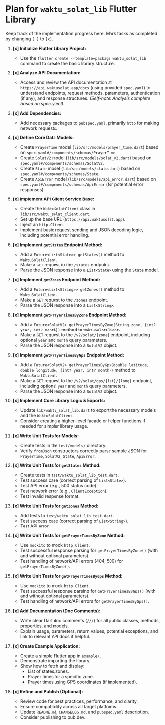# Plan for `waktu_solat_lib` Flutter Library

Keep track of the implementation progress here. Mark tasks as completed by changing `[ ]` to `[x]`.

1.  **[x] Initialize Flutter Library Project:**
    *   Use the `flutter create --template=package waktu_solat_lib` command to create the basic library structure.

2.  **[x] Analyze API Documentation:**
    *   Access and review the API documentation at `https://api.waktusolat.app/docs` (using provided `spec.yaml`) to understand endpoints, request methods, parameters, authentication (if any), and response structures. *(Self-note: Analysis complete based on spec.yaml)*.

3.  **[x] Add Dependencies:**
    *   Add necessary packages to `pubspec.yaml`, primarily `http` for making network requests.

4.  **[x] Define Core Data Models:**
    *   Create `PrayerTime` model (`lib/src/models/prayer_time.dart`) based on `spec.yaml#/components/schemas/PrayerTime`.
    *   Create `SolatV2` model (`lib/src/models/solat_v2.dart`) based on `spec.yaml#/components/schemas/SolatV2`.
    *   Create `State` model (`lib/src/models/state.dart`) based on `spec.yaml#/components/schemas/State`.
    *   Create `ApiError` model (`lib/src/models/api_error.dart`) based on `spec.yaml#/components/schemas/ApiError` (for potential error responses).

5.  **[x] Implement API Client Service Base:**
    *   Create the `WaktuSolatClient` class in `lib/src/waktu_solat_client.dart`.
    *   Set up the base URL (`https://api.waktusolat.app`).
    *   Inject an `http.Client`.
    *   Implement basic request sending and JSON decoding logic, including potential error handling.

6.  **[x] Implement `getStates` Endpoint Method:**
    *   Add a `Future<List<State>> getStates()` method to `WaktuSolatClient`.
    *   Make a `GET` request to the `/states` endpoint.
    *   Parse the JSON response into a `List<State>` using the `State` model.

7.  **[x] Implement `getZones` Endpoint Method:**
    *   Add a `Future<List<String>> getZones()` method to `WaktuSolatClient`.
    *   Make a `GET` request to the `/zones` endpoint.
    *   Parse the JSON response into a `List<String>`.

8.  **[x] Implement `getPrayerTimesByZone` Endpoint Method:**
    *   Add a `Future<SolatV2> getPrayerTimesByZone(String zone, {int? year, int? month})` method to `WaktuSolatClient`.
    *   Make a `GET` request to the `/v2/solat/{zone}` endpoint, including optional `year` and `month` query parameters.
    *   Parse the JSON response into a `SolatV2` object.

9.  **[x] Implement `getPrayerTimesByGps` Endpoint Method:**
    *   Add a `Future<SolatV2> getPrayerTimesByGps(double latitude, double longitude, {int? year, int? month})` method to `WaktuSolatClient`.
    *   Make a `GET` request to the `/v2/solat/gps/{lat}/{long}` endpoint, including optional `year` and `month` query parameters.
    *   Parse the JSON response into a `SolatV2` object.

10. **[x] Implement Core Library Logic & Exports:**
    *   Update `lib/waktu_solat_lib.dart` to export the necessary models and the `WaktuSolatClient`.
    *   Consider creating a higher-level facade or helper functions if needed for simpler library usage.

11. **[x] Write Unit Tests for Models:**
    *   Create tests in the `test/models/` directory.
    *   Verify `fromJson` constructors correctly parse sample JSON for `PrayerTime`, `SolatV2`, `State`, `ApiError`.

12. **[x] Write Unit Tests for `getStates` Method:**
    *   Create tests in `test/waktu_solat_lib_test.dart`.
    *   Test success case (correct parsing of `List<State>`).
    *   Test API error (e.g., 500 status code).
    *   Test network error (e.g., `ClientException`).
    *   Test invalid response format.

13. **[x] Write Unit Tests for `getZones` Method:**
    *   Add tests to `test/waktu_solat_lib_test.dart`.
    *   Test success case (correct parsing of `List<String>`).
    *   Test API error.

14. **[x] Write Unit Tests for `getPrayerTimesByZone` Method:**
    *   Use `mockito` to mock `http.Client`.
    *   Test successful response parsing for `getPrayerTimesByZone()` (with and without optional parameters).
    *   Test handling of network/API errors (404, 500) for `getPrayerTimesByZone()`.

15. **[x] Write Unit Tests for `getPrayerTimesByGps` Method:**
    *   Use `mockito` to mock `http.Client`.
    *   Test successful response parsing for `getPrayerTimesByGps()` (with and without optional parameters).
    *   Test handling of network/API errors for `getPrayerTimesByGps()`.

16. **[x] Add Documentation (Doc Comments):**
    *   Write clear Dart doc comments (`///`) for all public classes, methods, properties, and models.
    *   Explain usage, parameters, return values, potential exceptions, and link to relevant API docs if helpful.

17. **[x] Create Example Application:**
    *   Create a simple Flutter app in `example/`.
    *   Demonstrate importing the library.
    *   Show how to fetch and display:
        *   List of states/zones.
        *   Prayer times for a specific zone.
        *   Prayer times using GPS coordinates (if implemented).

18. **[x] Refine and Publish (Optional):**
    *   Review code for best practices, performance, and clarity.
    *   Ensure compatibility across all target platforms.
    *   Update `README.md`, `CHANGELOG.md`, and `pubspec.yaml` description.
    *   Consider publishing to pub.dev.
